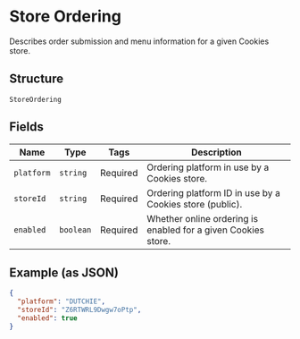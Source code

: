 
# Store Ordering

Describes order submission and menu information for a given Cookies store.

## Structure

`StoreOrdering`

## Fields

| Name | Type | Tags | Description |
|  --- | --- | --- | --- |
| `platform` | `string` | Required | Ordering platform in use by a Cookies store. |
| `storeId` | `string` | Required | Ordering platform ID in use by a Cookies store (public). |
| `enabled` | `boolean` | Required | Whether online ordering is enabled for a given Cookies store. |

## Example (as JSON)

```json
{
  "platform": "DUTCHIE",
  "storeId": "Z6RTWRL9Dwgw7oPtp",
  "enabled": true
}
```

